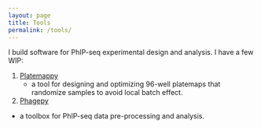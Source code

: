 ```yaml
---
layout: page
title: Tools
permalink: /tools/
---
```


I build software for PhIP-seq experimental design and analysis. I have a few WIP: 
1. [Platemappy](https://github.com/h-s-miller/platemappy)
   - a tool for designing and optimizing 96-well platemaps that randomize samples to avoid local batch effect.
3. [Phagepy](https://github.com/h-s-miller/phagepy)
  - a toolbox for PhIP-seq data pre-processing and analysis. 
